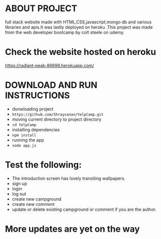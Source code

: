 # ABOUT PROJECT
full stack website made with HTML,CSS,javascript,mongo db and various libraries and apis.It was lastly deployed on heroku  .This project was made from the web developer bootcamp by colt steele on udemy.

# Check the website hosted on heroku
https://radiant-peak-86698.herokuapp.com/

# DOWNLOAD AND RUN INSTRUCTIONS
 - donwloading project
 - `https://github.com/Shraysanan/YelpCamp.git`
 - moving current directory to project directory
 - `cd YelpCamp`
 - installing dependencies
 - `npm install`
 - running the app
 - `node app.js`

# Test the following:
 - The introduction screen has lovely transiting wallpapers.
 - sign up 
 - login
 - log out
 - create new campground
 - create new comment
 - update or delete existing campground or comment if you are the author.

# More updates are yet on the way
